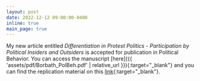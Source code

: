 ```yaml
---
layout: post
date: 2022-12-12 09:00:00-0400
inline: true
main_page: true
---
```


My new article entitled <i>Differentiation in Protest Politics - Participation by Political Insiders and Outsiders</i> is accepted for publication in Political Behavior. You can access the manuscript [here]({{ 'assets/pdf/Borbath_PolBeh.pdf' | relative_url }}){:target="_blank"} and you can find the replication material on this [link](https://doi.org/10.7910/DVN/IBZAOJ){:target="_blank"}.

